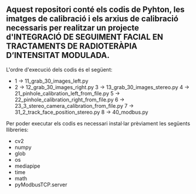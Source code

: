 Aquest repositori conté els codis de Pyhton, les imatges de calibració i els arxius de calibració necessaris per realitzar un projecte d'INTEGRACIÓ DE SEGUIMENT FACIAL EN TRACTAMENTS DE RADIOTERÀPIA D’INTENSITAT MODULADA.
-
L'ordre d'execució dels codis és el següent:
- 1 -> 11_grab_30_images_left.py
- 2 -> 12_grab_30_images_right.py
3 -> 13_grab_30_images_stereo.py
4 -> 21_pinhole_calibration_left_from_file.py
5 -> 22_pinhole_calibration_right_from_file.py
6 -> 23_3_stereo_camera_calibration_from_file.py
7 -> 31_2_track_face_position_stereo.py
8 -> 40_modbus.py

Per poder executar els codis es necessari instal·lar prèviament les següents llibreries:
* cv2
* numpy
* glob
* os
* mediapipe
* time
* math
* pyModbusTCP.server
